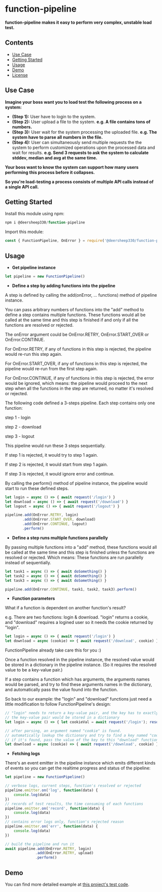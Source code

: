 # function-pipeline

__function-pipeline makes it easy to perform very complex, unstable load test.__

## Contents

- [Use Case](#use-case)
- [Getting Started](#getting-started)
- [Usage](#usage)
- [Demo](#demo)
- [License](#license)

## Use Case

__Imagine your boss want you to load test the following process on a system:__
- __(Step 1):__ User have to login to the system.
- __(Step 2):__ User upload a file to the system. __e.g. A file contains tons of numbers.__
- __(Step 3):__ User wait for the system processing the uploaded file. __e.g. The system have to parse all numbers in the file.__
- __(Step 4):__ User can simultaneously send multiple requests the the system to perform customized operations upon the processed data and wait for results. __e.g. Send 3 requests to ask the system to calculate stddev, median and avg at the same time.__

__Your boss want to know the system can support how many users performing this process before it collapses.__

__So you're load-testing a process consists of multiple API calls instead of a single API call.__

## Getting Started

Install this module using npm:

```javascript
npm i @deersheep330/function-pipeline
```

Import this module:

```javascript
const { FunctionPipeline, OnError } = require('@deersheep330/function-pipeline');
```

## Usage

- __Get pipeline instance__

```javascript
let pipeline = new FunctionPipeline()
```

- __Define a step by adding functions into the pipeline__

A step is defined by calling the add(onError, ... functions) method of pipeline instance.

You can pass arbitrary numbers of functions into the "add" method to define a step contains multiple functions. These functions would all be called at the same time and this step is finished if and only if all the functions are resolved or rejected. 

The onError argument could be OnError.RETRY, OnError.START_OVER or OnError.CONTINUE.

For OnError.RETRY, if any of functions in this step is rejected, the pipeline would re-run this step again.

For OnError.START_OVER, if any of functions in this step is rejected, the pipeline would re-run from the first step again.

For OnError.CONTINUE, if any of functions in this step is rejected, the error would be ignored, which means: the pipeline would proceed to the next step when all the functions in the step are returned, no matter it's resolved or rejected. 

The following code defined a 3-steps pipeline. Each step contains only one function:

step 1 - login

step 2 - download

step 3 - logout

This pipeline would run these 3 steps sequentially.

If step 1 is rejected, it would try to step 1 again.

If step 2 is rejected, it would start from step 1 again.

If step 3 is rejected, it would ignore error and continue.

By calling the perform() method of pipeline instance, the pipeline would start to run these defined steps.

```javascript
let login = async () => { await request('/login') }
let download = async () => { await request('/download') }
let logout = async () => { await request('/logout') }

pipeline.add(OnError.RETRY, login)
        .add(OnError.START_OVER, download)
        .add(OnError.CONTINUE, logout)
        .perform()
```

- __Define a step runs multiple functions parallelly__

By passing multiple functions into a "add" method, these functions would all be called at the same time and this step is finished unless the functions are resolved or rejected. Which means: These functions are run parallelly instead of sequentially.

```javascript
let task1 = async () => { await doSomething() }
let task2 = async () => { await doSomething() }
let task3 = async () => { await doSomething() }

pipeline.add(OnError.CONTINUE, task1, task2, task3).perform()
```

- __Function parameters__

What if a function is dependent on another function's result?

e.g. There are two functions: login & download. "login" returns a cookie, and "download" requires a logined user so it needs the cookie returned by "login".

```javascript
let login = async () => { await request('/login') }
let download = async (cookie) => { await request('/download', cookie) }
```

FunctionPipeline already take care this for you :)

Once a function resolved in the pipeline instance, the resolved value would be stored in a dictionary in the pipeline instance. (So it requires the resolved value to be a key-value pair.) 

If a step contains a function which has arguments, the arguments names would be parsed, and try to find these arguments names in the dictionary, and automatically pass the value found into the function.

So back to our example: the "login" and "download" functions just need a little modification to follow FunctionPipeline's design:

```javascript
// "login" needs to return a key-value pair, and the key has to exactly match "download"'s argument name
// the key-value pair would be stored in a dictionary
let login = async () => { let cookieVal = await request('/login'); resolve({ cookie: cookieVal }) }

// after parsing, an argument named "cookie" is found.
// automatically lookup the dictionary and try to find a key named "cookie"
// if it's found, pass the value of the key to this "download" function
let download = async (cookie) => { await request('/download', cookie) }
```

- __Fetching logs__

There's an event emitter in the pipeline instance which emits different kinds of events so you can get the realtime progress and status of the pipeline:

```javascript
let pipeline = new FunctionPipeline()

// verbose logs, current steps, function's resolved or rejected
pipeline.emitter.on('log', function(data) {
    console.log(data)
})
// records of test results, the time consuming of each functions
pipeline.emitter.on('record', function(data) {
    console.log(data)
})
// contains error logs only, function's rejected reason
pipeline.emitter.on('err', function(data) {
    console.log(data)
})

// build the pipeline and run it
await pipeline.add(OnError.RETRY, login)
              .add(OnError.RETRY, upload)
              .perform()
```

## Demo

You can find more detailed example at [this project's test code](https://github.com/deersheep330/function-pipeline/blob/master/test.js).
